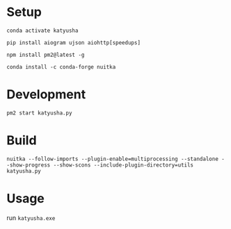 # Setup

```conda activate katyusha```

```pip install aiogram ujson aiohttp[speedups]```

```npm install pm2@latest -g```

```conda install -c conda-forge nuitka```

# Development

```pm2 start katyusha.py```

# Build

```nuitka --follow-imports --plugin-enable=multiprocessing --standalone --show-progress --show-scons --include-plugin-directory=utils katyusha.py```

# Usage

run ```katyusha.exe```
